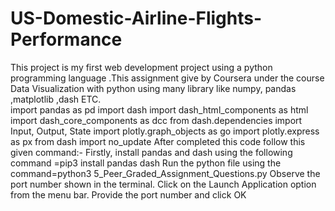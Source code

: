 # US-Domestic-Airline-Flights-Performance
This project is my first  web development project using a python programming language .This assignment give by Coursera under the course Data Visualization with python using many library like numpy, pandas ,matplotlib ,dash ETC.   
import pandas as pd import dash import dash_html_components as html import dash_core_components as dcc from dash.dependencies import Input, Output, State import plotly.graph_objects as go import plotly.express as px from dash import no_update After completed this code follow this given command:- Firstly, install pandas and dash using the following command =pip3 install pandas dash Run the python file using the command=python3 5_Peer_Graded_Assignment_Questions.py Observe the port number shown in the terminal. Click on the Launch Application option from the menu bar. Provide the port number and click OK
